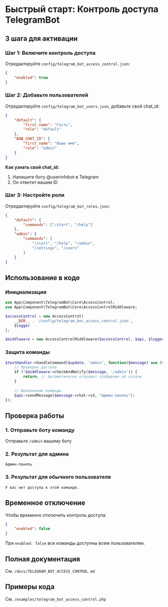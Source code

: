 # Быстрый старт: Контроль доступа TelegramBot

## 3 шага для активации

### Шаг 1: Включите контроль доступа

Отредактируйте `config/telegram_bot_access_control.json`:

```json
{
    "enabled": true
}
```

### Шаг 2: Добавьте пользователей

Отредактируйте `config/telegram_bot_users.json`, добавьте свой chat_id:

```json
{
    "default": {
        "first_name": "Гость",
        "role": "default"
    },
    "ВАШ_CHAT_ID": {
        "first_name": "Ваше имя",
        "role": "admin"
    }
}
```

**Как узнать свой chat_id:**
1. Напишите боту @userinfobot в Telegram
2. Он ответит вашим ID

### Шаг 3: Настройте роли

Отредактируйте `config/telegram_bot_roles.json`:

```json
{
    "default": {
        "commands": ["/start", "/help"]
    },
    "admin": {
        "commands": [
            "/start", "/help", "/admin",
            "/settings", "/users"
        ]
    }
}
```

## Использование в коде

### Инициализация

```php
use App\Component\TelegramBot\Core\AccessControl;
use App\Component\TelegramBot\Core\AccessControlMiddleware;

$accessControl = new AccessControl(
    __DIR__ . '/config/telegram_bot_access_control.json',
    $logger
);

$middleware = new AccessControlMiddleware($accessControl, $api, $logger);
```

### Защита команды

```php
$textHandler->handleCommand($update, 'admin', function($message) use ($api, $middleware) {
    // Проверка доступа
    if (!$middleware->checkAndNotify($message, '/admin')) {
        return; // Автоматически отправит сообщение об отказе
    }
    
    // Выполнение команды
    $api->sendMessage($message->chat->id, "Админ-панель");
});
```

## Проверка работы

### 1. Отправьте боту команду

Отправьте `/admin` вашему боту

### 2. Результат для админа

```
Админ-панель
```

### 3. Результат для обычного пользователя

```
У вас нет доступа к этой команде.
```

## Временное отключение

Чтобы временно отключить контроль доступа:

```json
{
    "enabled": false
}
```

При `enabled: false` все команды доступны всем пользователям.

## Полная документация

См. `/docs/TELEGRAM_BOT_ACCESS_CONTROL.md`

## Примеры кода

См. `/examples/telegram_bot_access_control.php`
